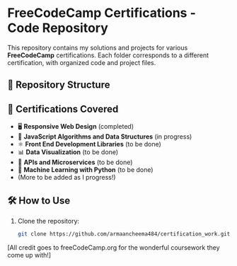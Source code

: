 # FreeCodeCamp Certifications - Code Repository

This repository contains my solutions and projects for various **FreeCodeCamp** certifications. Each folder corresponds to a different certification, with organized code and project files.

## 📂 Repository Structure

## 🚀 Certifications Covered
- 🖥️ **Responsive Web Design** (completed)
- 📜 **JavaScript Algorithms and Data Structures** (in progress)
- ⚛️ **Front End Development Libraries** (to be done)
- 📊 **Data Visualization** (to be done)
- 🔗 **APIs and Microservices** (to be done)
- 🤖 **Machine Learning with Python** (to be done)
- (More to be added as I progress!) 

## 🛠️ How to Use
1. Clone the repository:  
   ```bash
   git clone https://github.com/armaancheema484/certification_work.git

[All credit goes to freeCodeCamp.org for the wonderful coursework they come up with!]
